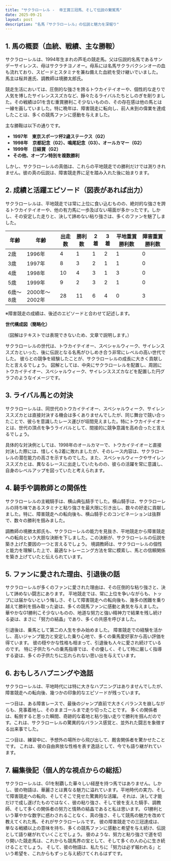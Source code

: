 ```yaml
---
title: "サクラローレル -  帝王賞三冠馬、そして伝説の繋駕馬"
date: 2025-09-21
layout: post
description: "名馬『サクラローレル』の伝説と魅力を深堀り"
---
```


## 1. 馬の概要（血統、戦績、主な勝鞍）

サクラローレルは、1994年生まれの芦毛の競走馬。父は伝説的名馬であるサンデーサイレンス、母はサクラチヨノオー。母系には名馬サクラバクシンオーの血も流れており、スピードとスタミナを兼ね備えた血統を受け継いでいました。  馬主は桜井進氏、調教師は境勝太郎氏。

競走生活においては、圧倒的な強さを誇るトウカイテイオーや、個性的な走りで人気を博したサイレンススズカなど、錚々たるライバルたちとしのぎを削りました。その戦績はG1を含む重賞勝利こそ少ないものの、その存在感は他の馬とは一線を画していました。特に晩年は、障害競走に転向し、前人未到の偉業を達成したことは、多くの競馬ファンに感動を与えました。

主な勝鞍は以下の通りです。

* **1997年　東京スポーツ杯2歳ステークス（G2）**
* **1998年　京都記念（G2）、鳴尾記念（G3）、オールカマー（G2）**
* **1999年　日経賞（G2）**
* **その他、オープン特別を複数勝利**

しかし、サクラローレルの真価は、これらの平地競走での勝利だけでは測りきれません。彼の真の伝説は、障害競走界に足を踏み入れた後に始まります。


## 2. 成績と活躍エピソード（図表があれば出力）

サクラローレルは、平地競走では常に上位に食い込むものの、絶対的な強さを誇るトウカイテイオーや、他の有力馬に一歩及ばない場面が多かったです。しかし、その安定した走りと、決して諦めない粘り強さは、多くのファンを魅了しました。

| 年齢 | 年齢 | 出走数 | 勝利数 | 2着 | 3着 | 平地重賞勝利数 | 障害重賞勝利数 |
|---|---|---|---|---|---|---|---|
| 2歳 | 1996年 | 4 | 1 | 1 | 2 | 1 | 0 |
| 3歳 | 1997年 | 8 | 3 | 2 | 1 | 1 | 0 |
| 4歳 | 1998年 | 10 | 4 | 3 | 1 | 3 | 0 |
| 5歳 | 1999年 | 9 | 2 | 3 | 2 | 1 | 0 |
| 6歳～8歳 | 2000年～2002年 | 28 | 11 | 6 | 4 | 0 | 3 |


※障害競走の成績は、後述のエピソードと合わせて記述します。


**世代構成図（簡略化）**

（図解はテキストでは表現できないため、文章で説明します。）

サクラローレルの世代は、トウカイテイオー、スペシャルウィーク、サイレンススズカといった、後に伝説となる名馬がひしめき合う非常にレベルの高い世代でした。  彼らとの競争を経験したことが、サクラローレルの成長に大きく貢献したと言えるでしょう。  図解としては、中央にサクラローレルを配置し、周囲にトウカイテイオー、スペシャルウィーク、サイレンススズカなどを配置した円グラフのようなイメージです。


## 3. ライバル馬との対決

サクラローレルは、同世代のトウカイテイオー、スペシャルウィーク、サイレンススズカとは直接対決する機会は多くありませんでしたが、同じ舞台で競い合ったことで、彼らを意識したレース運びが垣間見えました。特にトウカイテイオーとは、世代の頂点を争うライバルとして、間接的に競争意識を高め合ったと言えるでしょう。

具体的な対決例としては、1998年のオールカマーで、トウカイテイオーと直接対決した際には、惜しくも2着に敗れましたが、そのレース内容は、サクラローレルの潜在能力の高さを示すものでした。また、スペシャルウィークやサイレンススズカとは、異なるレースに出走していたものの、彼らの活躍を常に意識し、自身のレベルアップを図っていたと考えられます。


## 4. 騎手や調教師との関係性

サクラローレルの主戦騎手は、横山典弘騎手でした。横山騎手は、サクラローレルの持ち味であるスタミナと粘り強さを最大限に引き出し、数々の好走に貢献しました。特に、障害競走への転向後も、横山騎手とのコンビネーションは抜群で、数々の勝利を掴みました。

調教師の境勝太郎氏も、サクラローレルの能力を見抜き、平地競走から障害競走への転向という大胆な決断を下しました。この決断が、サクラローレルの伝説を築き上げた要因の一つと言えるでしょう。  境調教師は、サクラローレルの個性と能力を理解した上で、最適なトレーニング方法を常に模索し、馬との信頼関係を築き上げていたと伝えられています。


## 5. ファンに愛された理由、引退後の話

サクラローレルが多くのファンに愛された理由は、その圧倒的な粘り強さと、決して諦めない闘志にあります。  平地競走では、常に上位を争いながらも、トップには届かないという悔しさ、そして障害競走への転向後も、幾多の困難を乗り越えて勝利を掴み取った姿は、多くの競馬ファンに感動と勇気を与えました。  華やかなG1勝利こそ少ないものの、地道な努力と強い精神力で結果を残し続ける姿は、まさに「努力の結晶」であり、多くの共感を呼びました。

引退後は、乗馬として第二の人生を歩み始めました。  障害競走での経験を活かし、高いジャンプ能力と安定した乗り心地で、多くの乗馬愛好家から高い評価を得ています。  彼の穏やかな性格も相まって、引退後も人々に愛され続けているのです。  特に子供たちへの乗馬指導では、その優しく、そして時に厳しく指導する姿は、多くの子供たちに忘れられない思い出を与えています。


## 6. おもしろハプニングや逸話

サクラローレルは、平地時代には特に大きなハプニングはありませんでしたが、障害競走への転向後、幾つかの印象的なエピソードが残っています。

一つ目は、ある障害レースで、最後のジャンプ直前で大きくバランスを崩しながらも、見事着地し、そのままゴールまで走り切ったことです。  多くの関係者は、転倒すると思った瞬間、奇跡的な着地と粘り強い走りで勝利を掴んだのです。これは、サクラローレルの驚異的なバランス感覚と、並外れた闘志を象徴する出来事でした。

二つ目は、練習中に、予想外の場所から飛び出して、厩舎関係者を驚かせたことです。  これは、彼の自由奔放な性格を表す逸話として、今でも語り継がれています。


## 7. 編集後記（個人的な視点からの総括）

サクラローレルは、G1を制覇した華々しい経歴を持つ馬ではありません。しかし、彼の物語は、華麗さとは異なる魅力に溢れています。平地時代の実力、そして障害競走への転向、そしてそこで見せた驚異的な活躍。  それは、決して才能だけで成し遂げたものではなく、彼の粘り強さ、そして彼を支えた騎手、調教師、そして多くの関係者の努力と情熱の結晶であると私は思います。  G1勝利という華やかな数字に惑わされることなく、真の強さ、そして競馬の魅力を改めて教えてくれた馬、それがサクラローレルです。  彼の障害競走での三冠達成は、単なる戦績以上の意味を持ち、多くの競馬ファンに感動と希望を与え続け、伝説として語り継がれていくことでしょう。  彼のような、努力と粘り強さで道を切り開いた競走馬は、これからも競馬界の宝として、そして多くの人の心に生き続けることでしょう。  そして、彼の物語は、私たちに「努力は必ず報われる」という希望を、これからもずっと与え続けてくれるはずです。
